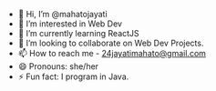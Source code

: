 - 👋 Hi, I’m @mahatojayati
- 👀 I’m interested in Web Dev
- 🌱 I’m currently learning ReactJS
- 💞️ I’m looking to collaborate on Web Dev Projects.
- 📫 How to reach me - 24jayatimahato@gmail.com
- 😄 Pronouns: she/her
- ⚡ Fun fact: I program in Java.

<!---
mahatojayati/mahatojayati is a ✨ special ✨ repository because its `README.md` (this file) appears on your GitHub profile.
You can click the Preview link to take a look at your changes.
--->
